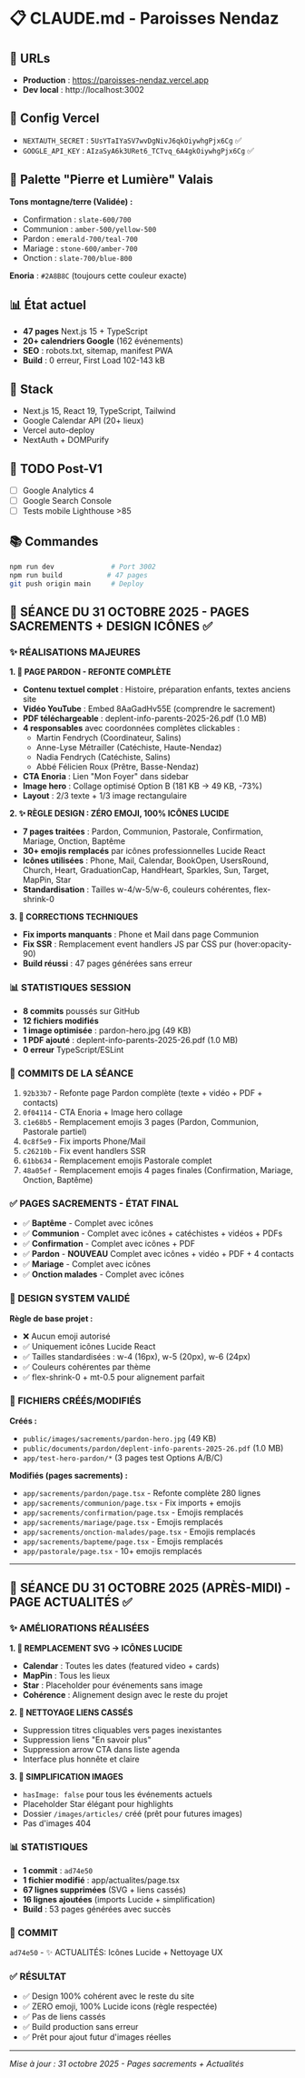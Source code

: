 # 📋 CLAUDE.md - Paroisses Nendaz

## 🔗 URLs
- **Production** : https://paroisses-nendaz.vercel.app
- **Dev local** : http://localhost:3002

## 🔑 Config Vercel
- `NEXTAUTH_SECRET` : `5UsYTaIYaSV7wvDgNivJ6qkOiywhgPjx6Cg` ✅
- `GOOGLE_API_KEY` : `AIzaSyA6k3URet6_TCTvq_6A4gkOiywhgPjx6Cg` ✅

## 🎨 Palette "Pierre et Lumière" Valais
**Tons montagne/terre (Validée) :**
- Confirmation : `slate-600/700`
- Communion : `amber-500/yellow-500`
- Pardon : `emerald-700/teal-700`
- Mariage : `stone-600/amber-700`
- Onction : `slate-700/blue-800`

**Enoria** : `#2A8B8C` (toujours cette couleur exacte)

## 📊 État actuel
- **47 pages** Next.js 15 + TypeScript
- **20+ calendriers Google** (162 événements)
- **SEO** : robots.txt, sitemap, manifest PWA
- **Build** : 0 erreur, First Load 102-143 kB

## 🔧 Stack
- Next.js 15, React 19, TypeScript, Tailwind
- Google Calendar API (20+ lieux)
- Vercel auto-deploy
- NextAuth + DOMPurify

## 📝 TODO Post-V1
- [ ] Google Analytics 4
- [ ] Google Search Console
- [ ] Tests mobile Lighthouse >85

## 📚 Commandes
```bash
npm run dev              # Port 3002
npm run build           # 47 pages
git push origin main     # Deploy
```

## 🚀 SÉANCE DU 31 OCTOBRE 2025 - PAGES SACREMENTS + DESIGN ICÔNES ✅

### ✨ RÉALISATIONS MAJEURES

**1. 🎨 PAGE PARDON - REFONTE COMPLÈTE**
- **Contenu textuel complet** : Histoire, préparation enfants, textes anciens site
- **Vidéo YouTube** : Embed 8AaGadHv55E (comprendre le sacrement)
- **PDF téléchargeable** : deplent-info-parents-2025-26.pdf (1.0 MB)
- **4 responsables** avec coordonnées complètes clickables :
  - Martin Fendrych (Coordinateur, Salins)
  - Anne-Lyse Métrailler (Catéchiste, Haute-Nendaz)
  - Nadia Fendrych (Catéchiste, Salins)
  - Abbé Félicien Roux (Prêtre, Basse-Nendaz)
- **CTA Enoria** : Lien "Mon Foyer" dans sidebar
- **Image hero** : Collage optimisé Option B (181 KB → 49 KB, -73%)
- **Layout** : 2/3 texte + 1/3 image rectangulaire

**2. ✨ RÈGLE DESIGN : ZÉRO EMOJI, 100% ICÔNES LUCIDE**
- **7 pages traitées** : Pardon, Communion, Pastorale, Confirmation, Mariage, Onction, Baptême
- **30+ emojis remplacés** par icônes professionnelles Lucide React
- **Icônes utilisées** : Phone, Mail, Calendar, BookOpen, UsersRound, Church, Heart, GraduationCap, HandHeart, Sparkles, Sun, Target, MapPin, Star
- **Standardisation** : Tailles w-4/w-5/w-6, couleurs cohérentes, flex-shrink-0

**3. 🐛 CORRECTIONS TECHNIQUES**
- **Fix imports manquants** : Phone et Mail dans page Communion
- **Fix SSR** : Remplacement event handlers JS par CSS pur (hover:opacity-90)
- **Build réussi** : 47 pages générées sans erreur

### 📊 STATISTIQUES SESSION
- **8 commits** poussés sur GitHub
- **12 fichiers modifiés**
- **1 image optimisée** : pardon-hero.jpg (49 KB)
- **1 PDF ajouté** : deplent-info-parents-2025-26.pdf (1.0 MB)
- **0 erreur** TypeScript/ESLint

### 🎯 COMMITS DE LA SÉANCE
1. `92b33b7` - Refonte page Pardon complète (texte + vidéo + PDF + contacts)
2. `0f04114` - CTA Enoria + Image hero collage
3. `c1e68b5` - Remplacement emojis 3 pages (Pardon, Communion, Pastorale partiel)
4. `0c8f5e9` - Fix imports Phone/Mail
5. `c26210b` - Fix event handlers SSR
6. `61bb634` - Remplacement emojis Pastorale complet
7. `48a05ef` - Remplacement emojis 4 pages finales (Confirmation, Mariage, Onction, Baptême)

### ✅ PAGES SACREMENTS - ÉTAT FINAL
- ✅ **Baptême** - Complet avec icônes
- ✅ **Communion** - Complet avec icônes + catéchistes + vidéos + PDFs
- ✅ **Confirmation** - Complet avec icônes + PDF
- ✅ **Pardon** - **NOUVEAU** Complet avec icônes + vidéo + PDF + 4 contacts
- ✅ **Mariage** - Complet avec icônes
- ✅ **Onction malades** - Complet avec icônes

### 🎨 DESIGN SYSTEM VALIDÉ
**Règle de base projet :**
- ❌ Aucun emoji autorisé
- ✅ Uniquement icônes Lucide React
- ✅ Tailles standardisées : w-4 (16px), w-5 (20px), w-6 (24px)
- ✅ Couleurs cohérentes par thème
- ✅ flex-shrink-0 + mt-0.5 pour alignement parfait

### 📁 FICHIERS CRÉÉS/MODIFIÉS
**Créés :**
- `public/images/sacrements/pardon-hero.jpg` (49 KB)
- `public/documents/pardon/deplent-info-parents-2025-26.pdf` (1.0 MB)
- `app/test-hero-pardon/*` (3 pages test Options A/B/C)

**Modifiés (pages sacrements) :**
- `app/sacrements/pardon/page.tsx` - Refonte complète 280 lignes
- `app/sacrements/communion/page.tsx` - Fix imports + emojis
- `app/sacrements/confirmation/page.tsx` - Emojis remplacés
- `app/sacrements/mariage/page.tsx` - Emojis remplacés
- `app/sacrements/onction-malades/page.tsx` - Emojis remplacés
- `app/sacrements/bapteme/page.tsx` - Emojis remplacés
- `app/pastorale/page.tsx` - 10+ emojis remplacés

---

## 🚀 SÉANCE DU 31 OCTOBRE 2025 (APRÈS-MIDI) - PAGE ACTUALITÉS ✅

### ✨ AMÉLIORATIONS RÉALISÉES

**1. 🎨 REMPLACEMENT SVG → ICÔNES LUCIDE**
- **Calendar** : Toutes les dates (featured video + cards)
- **MapPin** : Tous les lieux
- **Star** : Placeholder pour événements sans image
- **Cohérence** : Alignement design avec le reste du projet

**2. 🧹 NETTOYAGE LIENS CASSÉS**
- Suppression titres cliquables vers pages inexistantes
- Suppression liens "En savoir plus"
- Suppression arrow CTA dans liste agenda
- Interface plus honnête et claire

**3. 📸 SIMPLIFICATION IMAGES**
- `hasImage: false` pour tous les événements actuels
- Placeholder Star élégant pour highlights
- Dossier `/images/articles/` créé (prêt pour futures images)
- Pas d'images 404

### 📊 STATISTIQUES
- **1 commit** : `ad74e50`
- **1 fichier modifié** : app/actualites/page.tsx
- **67 lignes supprimées** (SVG + liens cassés)
- **16 lignes ajoutées** (imports Lucide + simplification)
- **Build** : 53 pages générées avec succès

### 🎯 COMMIT
`ad74e50` - ✨ ACTUALITÉS: Icônes Lucide + Nettoyage UX

### ✅ RÉSULTAT
- ✅ Design 100% cohérent avec le reste du site
- ✅ ZERO emoji, 100% Lucide icons (règle respectée)
- ✅ Pas de liens cassés
- ✅ Build production sans erreur
- ✅ Prêt pour ajout futur d'images réelles

---
*Mise à jour : 31 octobre 2025 - Pages sacrements + Actualités*
